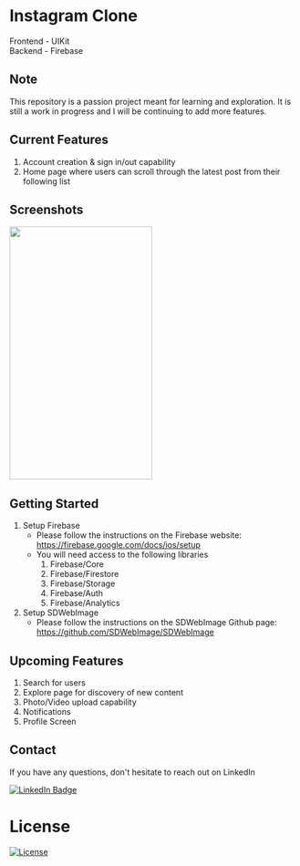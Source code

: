 # Instagram Clone

Frontend - UIKit </br>
Backend - Firebase

## Note
This repository is a passion project meant for learning and exploration. It is still a work in progress and I will be continuing to add more features.

## Current Features
1. Account creation & sign in/out capability
2. Home page where users can scroll through the latest post from their following list

## Screenshots
<img src="https://github.com/jungchoii98/Instagram/assets/31357887/1fb21cc5-d8f3-4bf5-9229-f76de69be6b7" width="250" height="444"/>



## Getting Started
1. Setup Firebase
   * Please follow the instructions on the Firebase website: https://firebase.google.com/docs/ios/setup
   * You will need access to the following libraries
     1. Firebase/Core
     2. Firebase/Firestore
     3. Firebase/Storage
     4. Firebase/Auth
     5. Firebase/Analytics
2. Setup SDWebImage
   * Please follow the instructions on the SDWebImage Github page: https://github.com/SDWebImage/SDWebImage

## Upcoming Features
1. Search for users
2. Explore page for discovery of new content
3. Photo/Video upload capability
4. Notifications
5. Profile Screen

## Contact
If you have any questions, don't hesitate to reach out on LinkedIn </br>
<div id="badges">
  <a href="https://www.linkedin.com/in/jungchoi343/">
    <img src="https://img.shields.io/badge/LinkedIn-blue?style=for-the-badge&logo=linkedin&logoColor=white" alt="LinkedIn Badge"/>
  </a>
</div>

# License

[![License](https://img.shields.io/badge/License-Apache_2.0-blue.svg)](https://opensource.org/licenses/Apache-2.0)





